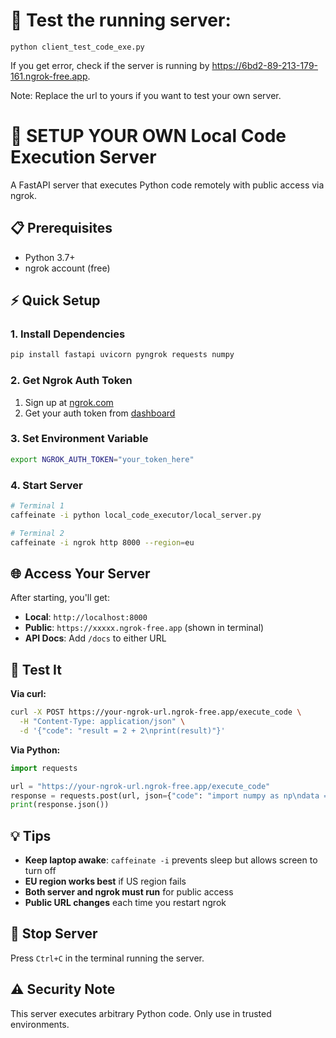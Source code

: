 # 🚀 Test the running server:

```
python client_test_code_exe.py
```
If you get error, check if the server is running by
https://6bd2-89-213-179-161.ngrok-free.app.

Note: Replace the url to yours if you want to test your own server.

# 🚀 SETUP YOUR OWN Local Code Execution Server

A FastAPI server that executes Python code remotely with public access via ngrok.

## 📋 Prerequisites

- Python 3.7+
- ngrok account (free)

## ⚡ Quick Setup

### 1. Install Dependencies
```bash
pip install fastapi uvicorn pyngrok requests numpy
```

### 2. Get Ngrok Auth Token
1. Sign up at [ngrok.com](https://ngrok.com)
2. Get your auth token from [dashboard](https://dashboard.ngrok.com/get-started/your-authtoken)

### 3. Set Environment Variable
```bash
export NGROK_AUTH_TOKEN="your_token_here"
```

### 4. Start Server
```bash
# Terminal 1
caffeinate -i python local_code_executor/local_server.py

# Terminal 2  
caffeinate -i ngrok http 8000 --region=eu
```

## 🌐 Access Your Server

After starting, you'll get:
- **Local**: `http://localhost:8000`
- **Public**: `https://xxxxx.ngrok-free.app` (shown in terminal)
- **API Docs**: Add `/docs` to either URL

## 🧪 Test It

**Via curl:**
```bash
curl -X POST https://your-ngrok-url.ngrok-free.app/execute_code \
  -H "Content-Type: application/json" \
  -d '{"code": "result = 2 + 2\nprint(result)"}'
```

**Via Python:**
```python
import requests

url = "https://your-ngrok-url.ngrok-free.app/execute_code"
response = requests.post(url, json={"code": "import numpy as np\ndata = np.array([1,2,3])\nresult = data.mean()"})
print(response.json())
```

## 💡 Tips

- **Keep laptop awake**: `caffeinate -i` prevents sleep but allows screen to turn off
- **EU region works best** if US region fails
- **Both server and ngrok must run** for public access
- **Public URL changes** each time you restart ngrok

## 🛑 Stop Server

Press `Ctrl+C` in the terminal running the server.



## ⚠️ Security Note

This server executes arbitrary Python code. Only use in trusted environments.
